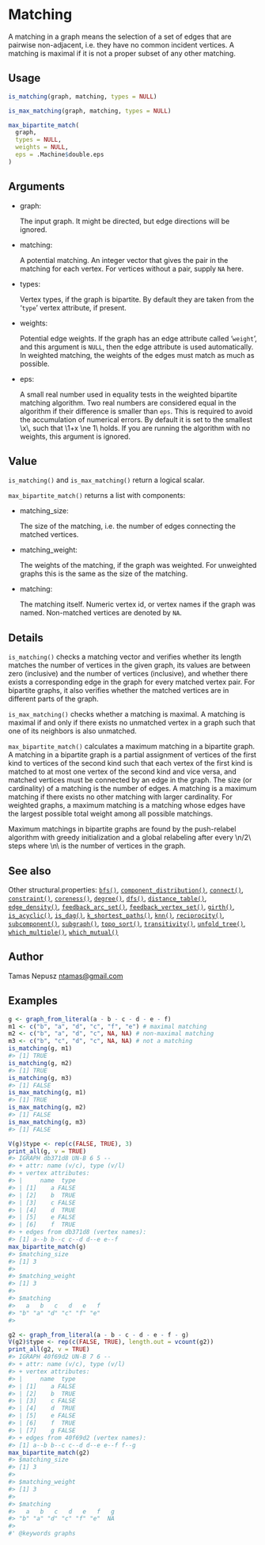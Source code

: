 # Matching

A matching in a graph means the selection of a set of edges that are
pairwise non-adjacent, i.e. they have no common incident vertices. A
matching is maximal if it is not a proper subset of any other matching.

## Usage

``` r
is_matching(graph, matching, types = NULL)

is_max_matching(graph, matching, types = NULL)

max_bipartite_match(
  graph,
  types = NULL,
  weights = NULL,
  eps = .Machine$double.eps
)
```

## Arguments

- graph:

  The input graph. It might be directed, but edge directions will be
  ignored.

- matching:

  A potential matching. An integer vector that gives the pair in the
  matching for each vertex. For vertices without a pair, supply `NA`
  here.

- types:

  Vertex types, if the graph is bipartite. By default they are taken
  from the ‘`type`’ vertex attribute, if present.

- weights:

  Potential edge weights. If the graph has an edge attribute called
  ‘`weight`’, and this argument is `NULL`, then the edge attribute is
  used automatically. In weighted matching, the weights of the edges
  must match as much as possible.

- eps:

  A small real number used in equality tests in the weighted bipartite
  matching algorithm. Two real numbers are considered equal in the
  algorithm if their difference is smaller than `eps`. This is required
  to avoid the accumulation of numerical errors. By default it is set to
  the smallest \\x\\, such that \\1+x \ne 1\\ holds. If you are running
  the algorithm with no weights, this argument is ignored.

## Value

`is_matching()` and `is_max_matching()` return a logical scalar.

`max_bipartite_match()` returns a list with components:

- matching_size:

  The size of the matching, i.e. the number of edges connecting the
  matched vertices.

- matching_weight:

  The weights of the matching, if the graph was weighted. For unweighted
  graphs this is the same as the size of the matching.

- matching:

  The matching itself. Numeric vertex id, or vertex names if the graph
  was named. Non-matched vertices are denoted by `NA`.

## Details

`is_matching()` checks a matching vector and verifies whether its length
matches the number of vertices in the given graph, its values are
between zero (inclusive) and the number of vertices (inclusive), and
whether there exists a corresponding edge in the graph for every matched
vertex pair. For bipartite graphs, it also verifies whether the matched
vertices are in different parts of the graph.

`is_max_matching()` checks whether a matching is maximal. A matching is
maximal if and only if there exists no unmatched vertex in a graph such
that one of its neighbors is also unmatched.

`max_bipartite_match()` calculates a maximum matching in a bipartite
graph. A matching in a bipartite graph is a partial assignment of
vertices of the first kind to vertices of the second kind such that each
vertex of the first kind is matched to at most one vertex of the second
kind and vice versa, and matched vertices must be connected by an edge
in the graph. The size (or cardinality) of a matching is the number of
edges. A matching is a maximum matching if there exists no other
matching with larger cardinality. For weighted graphs, a maximum
matching is a matching whose edges have the largest possible total
weight among all possible matchings.

Maximum matchings in bipartite graphs are found by the push-relabel
algorithm with greedy initialization and a global relabeling after every
\\n/2\\ steps where \\n\\ is the number of vertices in the graph.

## See also

Other structural.properties:
[`bfs()`](https://r.igraph.org/reference/bfs.md),
[`component_distribution()`](https://r.igraph.org/reference/components.md),
[`connect()`](https://r.igraph.org/reference/ego.md),
[`constraint()`](https://r.igraph.org/reference/constraint.md),
[`coreness()`](https://r.igraph.org/reference/coreness.md),
[`degree()`](https://r.igraph.org/reference/degree.md),
[`dfs()`](https://r.igraph.org/reference/dfs.md),
[`distance_table()`](https://r.igraph.org/reference/distances.md),
[`edge_density()`](https://r.igraph.org/reference/edge_density.md),
[`feedback_arc_set()`](https://r.igraph.org/reference/feedback_arc_set.md),
[`feedback_vertex_set()`](https://r.igraph.org/reference/feedback_vertex_set.md),
[`girth()`](https://r.igraph.org/reference/girth.md),
[`is_acyclic()`](https://r.igraph.org/reference/is_acyclic.md),
[`is_dag()`](https://r.igraph.org/reference/is_dag.md),
[`k_shortest_paths()`](https://r.igraph.org/reference/k_shortest_paths.md),
[`knn()`](https://r.igraph.org/reference/knn.md),
[`reciprocity()`](https://r.igraph.org/reference/reciprocity.md),
[`subcomponent()`](https://r.igraph.org/reference/subcomponent.md),
[`subgraph()`](https://r.igraph.org/reference/subgraph.md),
[`topo_sort()`](https://r.igraph.org/reference/topo_sort.md),
[`transitivity()`](https://r.igraph.org/reference/transitivity.md),
[`unfold_tree()`](https://r.igraph.org/reference/unfold_tree.md),
[`which_multiple()`](https://r.igraph.org/reference/which_multiple.md),
[`which_mutual()`](https://r.igraph.org/reference/which_mutual.md)

## Author

Tamas Nepusz <ntamas@gmail.com>

## Examples

``` r
g <- graph_from_literal(a - b - c - d - e - f)
m1 <- c("b", "a", "d", "c", "f", "e") # maximal matching
m2 <- c("b", "a", "d", "c", NA, NA) # non-maximal matching
m3 <- c("b", "c", "d", "c", NA, NA) # not a matching
is_matching(g, m1)
#> [1] TRUE
is_matching(g, m2)
#> [1] TRUE
is_matching(g, m3)
#> [1] FALSE
is_max_matching(g, m1)
#> [1] TRUE
is_max_matching(g, m2)
#> [1] FALSE
is_max_matching(g, m3)
#> [1] FALSE

V(g)$type <- rep(c(FALSE, TRUE), 3)
print_all(g, v = TRUE)
#> IGRAPH db371d8 UN-B 6 5 -- 
#> + attr: name (v/c), type (v/l)
#> + vertex attributes:
#> |     name  type
#> | [1]    a FALSE
#> | [2]    b  TRUE
#> | [3]    c FALSE
#> | [4]    d  TRUE
#> | [5]    e FALSE
#> | [6]    f  TRUE
#> + edges from db371d8 (vertex names):
#> [1] a--b b--c c--d d--e e--f
max_bipartite_match(g)
#> $matching_size
#> [1] 3
#> 
#> $matching_weight
#> [1] 3
#> 
#> $matching
#>   a   b   c   d   e   f 
#> "b" "a" "d" "c" "f" "e" 
#> 

g2 <- graph_from_literal(a - b - c - d - e - f - g)
V(g2)$type <- rep(c(FALSE, TRUE), length.out = vcount(g2))
print_all(g2, v = TRUE)
#> IGRAPH 40f69d2 UN-B 7 6 -- 
#> + attr: name (v/c), type (v/l)
#> + vertex attributes:
#> |     name  type
#> | [1]    a FALSE
#> | [2]    b  TRUE
#> | [3]    c FALSE
#> | [4]    d  TRUE
#> | [5]    e FALSE
#> | [6]    f  TRUE
#> | [7]    g FALSE
#> + edges from 40f69d2 (vertex names):
#> [1] a--b b--c c--d d--e e--f f--g
max_bipartite_match(g2)
#> $matching_size
#> [1] 3
#> 
#> $matching_weight
#> [1] 3
#> 
#> $matching
#>   a   b   c   d   e   f   g 
#> "b" "a" "d" "c" "f" "e"  NA 
#> 
#' @keywords graphs
```
